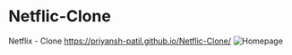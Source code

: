 # Netflic-Clone
Netflix - Clone
https://priyansh-patil.github.io/Netflic-Clone/
![Homepage](https://github.com/Priyansh-Patil/Netflic-Clone/assets/99969296/16cb94d5-9830-4c34-beaf-1fd4ffa1338f)
